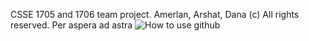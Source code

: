 CSSE 1705 and 1706 team project. Amerlan, Arshat, Dana (c) All rights reserved.
Per aspera ad astra
![How to use github](https://sun9-24.userapi.com/c858336/v858336318/1c88b6/QbP9QzmEOaA.jpg)
